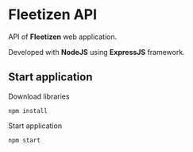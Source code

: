 # Fleetizen API

API of **Fleetizen** web application.

Developed with **NodeJS** using **ExpressJS** framework.

## Start application

Download libraries

    npm install

Start application

    npm start